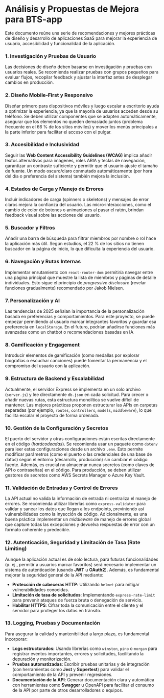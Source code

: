 # Análisis y Propuestas de Mejora para BTS-app

Este documento reúne una serie de recomendaciones y mejores prácticas de diseño y desarrollo de aplicaciones SaaS para mejorar la experiencia de usuario, accesibilidad y funcionalidad de la aplicación.

### 1. Investigación y Pruebas de Usuario

Las decisiones de diseño deben basarse en investigación y pruebas con usuarios reales. Se recomienda realizar pruebas con grupos pequeños para evaluar flujos, recopilar feedback y ajustar la interfaz antes de desplegar cambios en producción.

### 2. Diseño Mobile‑First y Responsivo

Diseñar primero para dispositivos móviles y luego escalar a escritorio ayuda a optimizar la experiencia, ya que la mayoría de usuarios acceden desde su teléfono. Se deben utilizar componentes que se adapten automáticamente, asegurar que los elementos no queden demasiado juntos (problema frecuente en el 66 % de los sitios móviles) y mover los menús principales a la parte inferior para facilitar el acceso con el pulgar.

### 3. Accesibilidad e Inclusividad

Seguir las **Web Content Accessibility Guidelines (WCAG)** implica añadir textos alternativos para imágenes, roles ARIA y teclas de navegación, garantizar un contraste suficiente y permitir que el usuario ajuste el tamaño de fuente. Un modo oscuro/claro conmutado automáticamente (por hora del día o preferencia del sistema) también mejora la inclusión.

### 4. Estados de Carga y Manejo de Errores

Incluir indicadores de carga (spinners o skeletons) y mensajes de error claros mejora la confianza del usuario. Las micro‑interacciones, como el cambio de color de botones o animaciones al pasar el ratón, brindan feedback visual sobre las acciones del usuario.

### 5. Buscador y Filtros

Añadir una barra de búsqueda para filtrar miembros por nombre o rol hace la aplicación más útil. Según estudios, el 22 % de los sitios no tienen buscador en la página de inicio, lo que dificulta la experiencia del usuario.

### 6. Navegación y Rutas Internas

Implementar enrutamiento con `react-router-dom` permitiría navegar entre una página principal que muestre la lista de miembros y páginas de detalle individuales. Esto sigue el principio de *progressive disclosure* (revelar funciones gradualmente) recomendado por Jakob Nielsen.

### 7. Personalización y AI

Las tendencias de 2025 señalan la importancia de la personalización basada en preferencias y comportamientos. Para este proyecto, se puede empezar permitiendo al usuario marcar integrantes favoritos y guardar esa preferencia en `localStorage`. En el futuro, podrían añadirse funciones más avanzadas como un chatbot o recomendaciones basadas en IA.

### 8. Gamificación y Engagement

Introducir elementos de gamificación (como medallas por explorar biografías o escuchar canciones) puede fomentar la permanencia y el compromiso del usuario con la aplicación.

### 9. Estructura de Backend y Escalabilidad

Actualmente, el servidor Express se implementa en un solo archivo (`server.js`) y lee directamente `db.json` en cada solicitud. Para crecer o añadir nuevas rutas, esta estructura monolítica se vuelve difícil de mantener. Las mejores prácticas proponen estructurar las APIs en carpetas separadas (por ejemplo, `routes`, `controllers`, `models`, `middleware`), lo que facilita escalar el proyecto de forma ordenada.

### 10. Gestión de la Configuración y Secretos

El puerto del servidor y otras configuraciones están escritas directamente en el código (*hardcodeadas*). Se recomienda usar un paquete como `dotenv` para leer estas configuraciones desde un archivo `.env`. Esto permite modificar parámetros (como el puerto o las credenciales de una base de datos) según el entorno (desarrollo, producción) sin cambiar el código fuente. Además, es crucial no almacenar nunca secretos (como claves de API o contraseñas) en el código. Para producción, se deben utilizar gestores de secretos como AWS Secrets Manager o Azure Key Vault.

### 11. Validación de Entradas y Control de Errores

La API actual no valida la información de entrada ni centraliza el manejo de errores. Se recomienda utilizar librerías como `express-validator` para validar y sanear los datos que llegan a los endpoints, previniendo así vulnerabilidades como la inyección de código. Adicionalmente, es una buena práctica implementar un *middleware* de manejo de errores global que capture todas las excepciones y devuelva respuestas de error con un formato coherente y predecible.

### 12. Autenticación, Seguridad y Limitación de Tasa (Rate Limiting)

Aunque la aplicación actual es de solo lectura, para futuras funcionalidades (p. ej., permitir a usuarios marcar favoritos) será necesario implementar un sistema de autenticación (usando **JWT** u **OAuth2**). Además, es fundamental mejorar la seguridad general de la API mediante:

- **Protección de cabeceras HTTP**: Utilizando `helmet` para mitigar vulnerabilidades conocidas.
- **Limitación de tasa de solicitudes**: Implementando `express-rate-limit` para prevenir ataques de fuerza bruta o denegación de servicio.
- **Habilitar HTTPS**: Cifrar toda la comunicación entre el cliente y el servidor para proteger los datos en tránsito.

### 13. Logging, Pruebas y Documentación

Para asegurar la calidad y mantenibilidad a largo plazo, es fundamental incorporar:

- **Logs estructurados**: Usando librerías como `winston`, `pino` o `morgan` para registrar eventos importantes, errores y solicitudes, facilitando la depuración y monitorización.
- **Pruebas automatizadas**: Escribir pruebas unitarias y de integración (con herramientas como **Jest** y **Supertest**) para validar el comportamiento de la API y prevenir regresiones.
- **Documentación de la API**: Generar documentación clara y automática con herramientas como **Swagger** u OpenAPI para facilitar el consumo de la API por parte de otros desarrolladores o equipos.